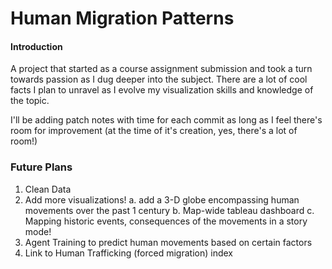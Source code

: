 # Human Migration Patterns


#### Introduction

A project that started as a course assignment submission and took a turn towards passion as I dug deeper into the subject. There are a lot of cool facts I plan to unravel as I evolve my visualization skills and knowledge of the topic.

I'll be adding patch notes with time for each commit as long as I feel there's room for improvement (at the time of it's creation, yes, there's a lot of room!)

### Future Plans

1) Clean Data
2) Add more visualizations!
  a. add a 3-D globe encompassing human movements over the past 1 century
  b. Map-wide tableau dashboard
  c. Mapping historic events, consequences of the movements in a story mode!
3) Agent Training to predict human movements based on certain factors
4) Link to Human Trafficking (forced migration) index
